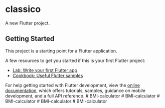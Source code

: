 # classico

A new Flutter project.

## Getting Started

This project is a starting point for a Flutter application.

A few resources to get you started if this is your first Flutter project:

- [Lab: Write your first Flutter app](https://docs.flutter.dev/get-started/codelab)
- [Cookbook: Useful Flutter samples](https://docs.flutter.dev/cookbook)

For help getting started with Flutter development, view the
[online documentation](https://docs.flutter.dev/), which offers tutorials,
samples, guidance on mobile development, and a full API reference.
#   B M I - c a l c u l a t o r  
 #   B M I - c a l c u l a t o r  
 #   B M I - c a l c u l a t o r  
 #   B M I - c a l c u l a t o r  
 #   B M I - c a l c u l a t o r  
 